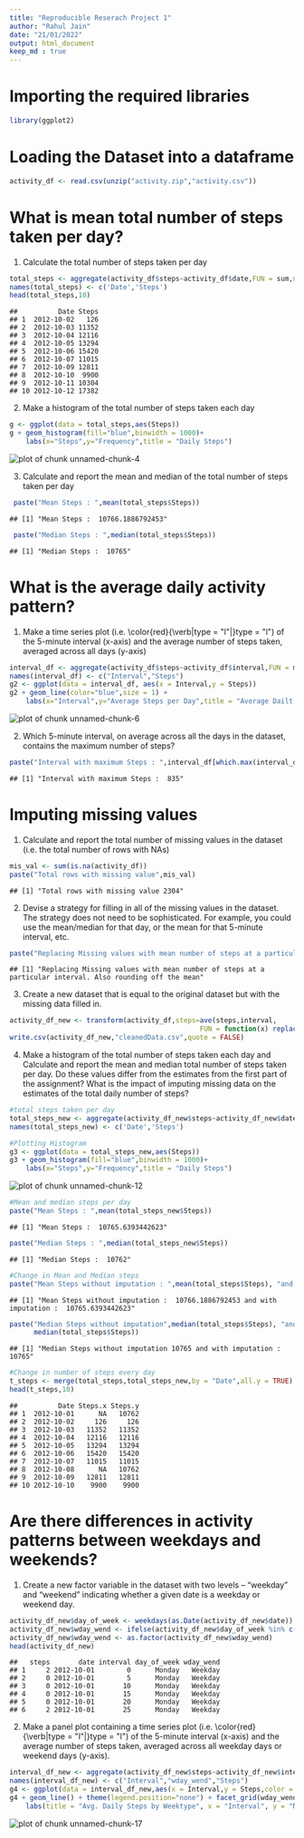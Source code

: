 ```yaml
---
title: "Reproducible Reserach Project 1"
author: "Rahul Jain"
date: "21/01/2022"
output: html_document
keep_md : true
---
```


# Importing the required libraries

```r
library(ggplot2)
```

# Loading the Dataset into a dataframe


```r
activity_df <- read.csv(unzip("activity.zip","activity.csv"))
```

# What is mean total number of steps taken per day?

1. Calculate the total number of steps taken per day


```r
total_steps <- aggregate(activity_df$steps~activity_df$date,FUN = sum,na.rm=TRUE)
names(total_steps) <- c('Date','Steps')
head(total_steps,10)
```

```
##          Date Steps
## 1  2012-10-02   126
## 2  2012-10-03 11352
## 3  2012-10-04 12116
## 4  2012-10-05 13294
## 5  2012-10-06 15420
## 6  2012-10-07 11015
## 7  2012-10-09 12811
## 8  2012-10-10  9900
## 9  2012-10-11 10304
## 10 2012-10-12 17382
```

2. Make a histogram of the total number of steps taken each day


```r
g <- ggplot(data = total_steps,aes(Steps))
g + geom_histogram(fill="blue",binwidth = 1000)+
    labs(x="Steps",y="Frequency",title = "Daily Steps")
```

![plot of chunk unnamed-chunk-4](figure/unnamed-chunk-4-1.png)

3. Calculate and report the mean and median of the total number of steps taken per day


```r
 paste("Mean Steps : ",mean(total_steps$Steps))
```

```
## [1] "Mean Steps :  10766.1886792453"
```

```r
 paste("Median Steps : ",median(total_steps$Steps))
```

```
## [1] "Median Steps :  10765"
```


# What is the average daily activity pattern?

1. Make a time series plot (i.e. \color{red}{\verb|type = "l"|}type = "l") of the 5-minute interval (x-axis) and the average number of steps taken, averaged across all days (y-axis)


```r
interval_df <- aggregate(activity_df$steps~activity_df$interval,FUN = mean,na.rm=TRUE)
names(interval_df) <- c("Interval","Steps")
g2 <- ggplot(data = interval_df, aes(x = Interval,y = Steps))
g2 + geom_line(color="blue",size = 1) + 
    labs(x="Interval",y="Average Steps per Day",title = "Average Dailt Steps")
```

![plot of chunk unnamed-chunk-6](figure/unnamed-chunk-6-1.png)

2. Which 5-minute interval, on average across all the days in the dataset, contains the maximum number of steps?


```r
paste("Interval with maximum Steps : ",interval_df[which.max(interval_df$Steps),"Interval"])
```

```
## [1] "Interval with maximum Steps :  835"
```

# Imputing missing values

1. Calculate and report the total number of missing values in the dataset (i.e. the total number of rows with NAs)


```r
mis_val <- sum(is.na(activity_df))
paste("Total rows with missing value",mis_val)
```

```
## [1] "Total rows with missing value 2304"
```

2. Devise a strategy for filling in all of the missing values in the dataset. The strategy does not need to be sophisticated. For example, you could use the mean/median for that day, or the mean for that 5-minute interval, etc.


```r
paste("Replacing Missing values with mean number of steps at a particular interval. Also rounding off the mean")
```

```
## [1] "Replacing Missing values with mean number of steps at a particular interval. Also rounding off the mean"
```

3. Create a new dataset that is equal to the original dataset but with the missing data filled in.


```r
activity_df_new <- transform(activity_df,steps=ave(steps,interval,
                                               FUN = function(x) replace(x,is.na(x),round(mean(x,na.rm = T)))))
write.csv(activity_df_new,"cleanedData.csv",quote = FALSE)
```

4. Make a histogram of the total number of steps taken each day and Calculate and report the mean and median total number of steps taken per day. Do these values differ from the estimates from the first part of the assignment? What is the impact of imputing missing data on the estimates of the total daily number of steps?


```r
#total steps taken per day
total_steps_new <- aggregate(activity_df_new$steps~activity_df_new$date,FUN = sum,na.rm=TRUE)
names(total_steps_new) <- c('Date','Steps')
```


```r
#Plotting Histogram
g3 <- ggplot(data = total_steps_new,aes(Steps))
g3 + geom_histogram(fill="blue",binwidth = 1000)+
    labs(x="Steps",y="Frequency",title = "Daily Steps")
```

![plot of chunk unnamed-chunk-12](figure/unnamed-chunk-12-1.png)


```r
#Mean and median steps per day
paste("Mean Steps : ",mean(total_steps_new$Steps))
```

```
## [1] "Mean Steps :  10765.6393442623"
```

```r
paste("Median Steps : ",median(total_steps_new$Steps))
```

```
## [1] "Median Steps :  10762"
```


```r
#Change in Mean and Median steps
paste("Mean Steps without imputation : ",mean(total_steps$Steps), "and with imputation : ",mean(total_steps_new$Steps))
```

```
## [1] "Mean Steps without imputation :  10766.1886792453 and with imputation :  10765.6393442623"
```

```r
paste("Median Steps without imputation",median(total_steps$Steps), "and with imputation : ",
      median(total_steps$Steps))
```

```
## [1] "Median Steps without imputation 10765 and with imputation :  10765"
```


```r
#Change in number of steps every day
t_steps <- merge(total_steps,total_steps_new,by = "Date",all.y = TRUE)
head(t_steps,10)
```

```
##          Date Steps.x Steps.y
## 1  2012-10-01      NA   10762
## 2  2012-10-02     126     126
## 3  2012-10-03   11352   11352
## 4  2012-10-04   12116   12116
## 5  2012-10-05   13294   13294
## 6  2012-10-06   15420   15420
## 7  2012-10-07   11015   11015
## 8  2012-10-08      NA   10762
## 9  2012-10-09   12811   12811
## 10 2012-10-10    9900    9900
```

# Are there differences in activity patterns between weekdays and weekends?

1. Create a new factor variable in the dataset with two levels – “weekday” and “weekend” indicating whether a given date is a weekday or weekend day.


```r
activity_df_new$day_of_week <- weekdays(as.Date(activity_df_new$date))
activity_df_new$wday_wend <- ifelse(activity_df_new$day_of_week %in% c("Saturday","Sunday"),"Weekend","Weekday")
activity_df_new$wday_wend <- as.factor(activity_df_new$wday_wend)
head(activity_df_new)
```

```
##   steps       date interval day_of_week wday_wend
## 1     2 2012-10-01        0      Monday   Weekday
## 2     0 2012-10-01        5      Monday   Weekday
## 3     0 2012-10-01       10      Monday   Weekday
## 4     0 2012-10-01       15      Monday   Weekday
## 5     0 2012-10-01       20      Monday   Weekday
## 6     2 2012-10-01       25      Monday   Weekday
```

2. Make a panel plot containing a time series plot (i.e. \color{red}{\verb|type = "l"|}type = "l") of the 5-minute interval (x-axis) and the average number of steps taken, averaged across all weekday days or weekend days (y-axis).


```r
interval_df_new <- aggregate(activity_df_new$steps~activity_df_new$interval+activity_df_new$wday_wend,FUN = mean,na.rm=TRUE)
names(interval_df_new) <- c("Interval","wday_wend","Steps")
g4 <- ggplot(data = interval_df_new,aes(x = Interval,y = Steps,color = wday_wend))
g4 + geom_line() + theme(legend.position="none") + facet_grid(wday_wend~.,space = "free") +
    labs(title = "Avg. Daily Steps by Weektype", x = "Interval", y = "No. of Steps")
```

![plot of chunk unnamed-chunk-17](figure/unnamed-chunk-17-1.png)
